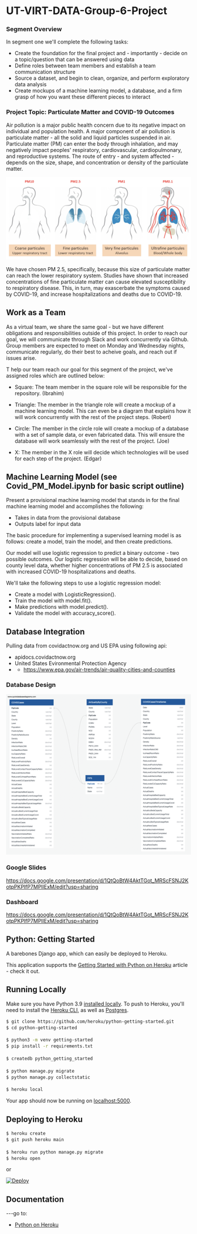 # UT-VIRT-DATA-Group-6-Project

### Segment Overview
In segment one we'll complete the following tasks:
- Create the foundation for the final project and - importantly - decide on a topic/question that can be answered using data
- Define roles between team members and establish a team communication structure
- Source a dataset, and begin to clean, organize, and perform exploratory data analysis
- Create mockups of a machine learning model, a database, and a firm grasp of how you want these different pieces to interact

### Project Topic: Particulate Matter and COVID-19 Outcomes
Air pollution is a major public health concern due to its negative impact on individual and population health. A major component of air pollution is particulate matter - all the solid and liquid particles suspended in air. Particulate matter (PM) can enter the body through inhalation, and may negatively impact peoples' respiratory, cardiovascular, cardiopulmonary, and reproductive systems. The route of entry - and system affected - depends on the size, shape, and concentration or density of the particulate matter.

![](Resources/ParticulateMatter.PNG)

We have chosen PM 2.5, specifically, because this size of particulate matter can reach the lower respiratory system. Studies have shown that increased concentrations of fine particulate matter can cause elevated susceptibility to respiratory disease. This, in turn, may exascerbate the symptoms caused by COVID-19, and increase hospitalizations and deaths due to COVID-19.

## Work as a Team
As a virtual team, we share the same goal - but we have different obligations and responsibilities outside of this project. In order to reach our goal, we will communicate through Slack and work concurrently via Github. Group members are expected to meet on Monday and Wednesday nights, communicate regularly, do their best to acheive goals, and reach out if issues arise.

T help our team reach our goal for this segment of the project, we've assigned roles which are outlined below:
- Square: The team member in the square role will be responsible for the repository. (Ibrahim)

- Triangle: The member in the triangle role will create a mockup of a machine learning model. This can even be a diagram that explains how it will work concurrently with the rest of the project steps. (Robert)

- Circle: The member in the circle role will create a mockup of a database with a set of sample data, or even fabricated data. This will ensure the database will work seamlessly with the rest of the project. (Joe)

- X: The member in the X role will decide which technologies will be used for each step of the project. (Edgar)

## Machine Learning Model (see Covid_PM_Model.ipynb for basic script outline)
Present a provisional machine learning model that stands in for the final machine learning model and accomplishes the following:

- Takes in data from the provisional database
- Outputs label for input data

The basic procedure for implementing a supervised learning model is as follows: create a model, train the model, and then create predictions.

Our model will use logistic regression to predict a binary outcome - two possible outcomes. Our logistic regression will be able to decide, based on county level data, whether higher concentrations of PM 2.5 is associated with increased COVID-19 hospitalizations and deaths.

 We'll take the following steps to use a logistic regression model:

- Create a model with LogisticRegression().
- Train the model with model.fit().
- Make predictions with model.predict().
- Validate the model with accuracy_score().

## Database Integration
Pulling data from covidactnow.org and US EPA using following api:
- apidocs.covidactnow.org
- United States Evironmental Protection Agency
- - https://www.epa.gov/air-trends/air-quality-cities-and-counties


### Database Design

![](Resources/CovidProjectDatabaseDesign.PNG)


### Google Slides
https://docs.google.com/presentation/d/1QtQoBtW4AktTGot_MRScFSNJ2KotpPKPlfP7MPlIExM/edit?usp=sharing

### Dashboard
https://docs.google.com/presentation/d/1QtQoBtW4AktTGot_MRScFSNJ2KotpPKPlfP7MPlIExM/edit?usp=sharing


## Python: Getting Started

A barebones Django app, which can easily be deployed to Heroku.

This application supports the [Getting Started with Python on Heroku](https://devcenter.heroku.com/articles/getting-started-with-python) article - check it out.

## Running Locally

Make sure you have Python 3.9 [installed locally](https://docs.python-guide.org/starting/installation/). To push to Heroku, you'll need to install the [Heroku CLI](https://devcenter.heroku.com/articles/heroku-cli), as well as [Postgres](https://devcenter.heroku.com/articles/heroku-postgresql#local-setup).

```sh
$ git clone https://github.com/heroku/python-getting-started.git
$ cd python-getting-started

$ python3 -m venv getting-started
$ pip install -r requirements.txt

$ createdb python_getting_started

$ python manage.py migrate
$ python manage.py collectstatic

$ heroku local
```

Your app should now be running on [localhost:5000](http://localhost:5000/).

## Deploying to Heroku

```sh
$ heroku create
$ git push heroku main

$ heroku run python manage.py migrate
$ heroku open
```
or

[![Deploy](https://www.herokucdn.com/deploy/button.svg)](https://heroku.com/deploy)

## Documentation

---go to:

- [Python on Heroku](https://devcenter.heroku.com/categories/python)
